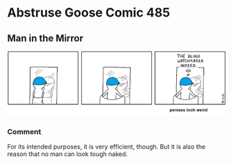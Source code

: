 # Abstruse Goose Comic 485
## Man in the Mirror

![image](comics/vagina_envy.png)
### Comment
For its intended purposes, it is very efficient, though. But it is also the reason that no man can look tough naked.
